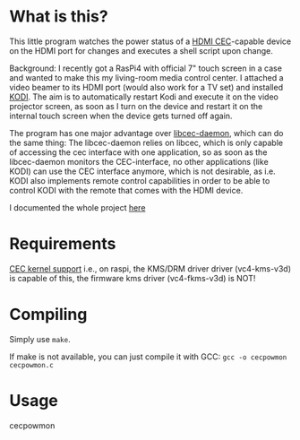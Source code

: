 What is this?
=============
This little program watches the power status of a 
[HDMI CEC](https://de.wikipedia.org/wiki/Consumer_Electronics_Control)-capable
device on the HDMI port for changes and executes a shell script upon change.

Background:
I recently got a RasPi4 with official 7" touch screen in a case and wanted to 
make this my living-room media control center. I attached a video beamer to its
HDMI port (would also work for a TV set) and installed [KODI](https://kodi.tv/).
The aim is to automatically restart Kodi and execute it on the video projector
screen, as soon as I turn on the device and restart it on the internal touch 
screen when the device gets turned off again.

The program has one major advantage over 
[libcec-daemon](https://github.com/matthewbauer/libcec-daemon), which can do
the same thing:
The libcec-daemon relies on libcec, which is only capable of accessing the cec
interface with one application, so as soon as the libcec-daemon monitors the 
CEC-interface, no other applications (like KODI) can use the CEC interface 
anymore, which is not desirable, as i.e. KODI also implements remote control 
capabilities in order to be able to control KODI with the remote that comes 
with the HDMI  device.

I documented the whole project [here](http://hardwarefetish.com/884-raspi4-with-touch-screen-as-living-room-media-center-with-tv-beamer-autoswitch)

Requirements
============
[CEC kernel support](https://docs.kernel.org/driver-api/media/cec-core.html)
i.e., on raspi, the KMS/DRM driver driver (vc4-kms-v3d) is capable of this,
the firmware kms driver (vc4-fkms-v3d) is NOT!

Compiling
=========
Simply use `make`.

If make is not available, you can just compile it with GCC:
`gcc -o cecpowmon cecpowmon.c`

Usage
=====
cecpowmon <Script to execute>

Program watches CEC traffic and if TV is turned on or off, scripts gets executed.
Parameter passed on activation: CEC_MSG_REQUEST_ACTIVE_SOURCE
Parameter passed on standby: CEC_MSG_STANDBY

Contact/Issue tracker
=====================
https://github.com/leecher1337/cecpowmon

